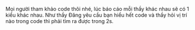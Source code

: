 Mọi người tham khảo code thôi nhé, lúc báo cáo mỗi thầy khác nhau sẽ có 1 kiểu khác nhau. Như thầy Đăng yêu cầu bạn hiểu hết code và thầy hỏi vị trí nào trong code thì phải tìm ra được trong 2s.
